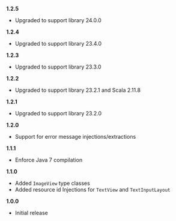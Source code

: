**1.2.5**

- Upgraded to support library 24.0.0

**1.2.4**

- Upgraded to support library 23.4.0

**1.2.3**

- Upgraded to support library 23.3.0

**1.2.2**

- Upgraded to support library 23.2.1 and Scala 2.11.8

**1.2.1**

- Upgraded to support library 23.2.0

**1.2.0**

- Support for error message injections/extractions

**1.1.1**

 - Enforce Java 7 compilation

**1.1.0**

 - Added `ImageView` type classes
 - Added resource id Injections for `TextView` and `TextInputLayout`

**1.0.0**

 - Initial release
